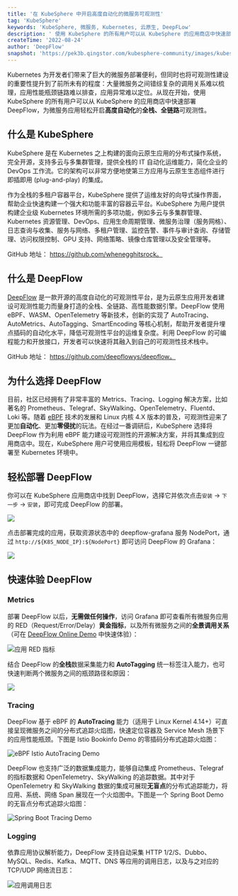 ```yaml
---
title: '在 KubeSphere 中开启高度自动化的微服务可观测性'
tag: 'KubeSphere'
keywords: 'KubeSphere, 微服务, Kubernetes, 云原生, DeepFLow'
description: ' 使用 KubeSphere 的所有用户可以从 KubeSphere 的应用商店中快速部署 DeepFlow，为微服务应用轻松开启高度自动化的全栈、全链路可观测性。'
createTime: '2022-08-24'
author: 'DeepFlow'
snapshot: 'https://pek3b.qingstor.com/kubesphere-community/images/kubesphere-deepflow-cover.png'
---
```


Kubernetes 为开发者们带来了巨大的微服务部署便利，但同时也将可观测性建设的重要性提升到了前所未有的程度：大量微服务之间错综复杂的调用关系难以梳理，应用性能瓶颈链路难以排查，应用异常难以定位。从现在开始，使用 KubeSphere 的所有用户可以从 KubeSphere 的应用商店中快速部署 DeepFlow，为微服务应用轻松开启**高度自动化**的**全栈、全链路**可观测性。

## 什么是 KubeSphere

KubeSphere 是在 Kubernetes 之上构建的面向云原生应用的分布式操作系统，完全开源，支持多云与多集群管理，提供全栈的 IT 自动化运维能力，简化企业的 DevOps 工作流。它的架构可以非常方便地使第三方应用与云原生生态组件进行即插即用 (plug-and-play) 的集成。

作为全栈的多租户容器平台，KubeSphere 提供了运维友好的向导式操作界面，帮助企业快速构建一个强大和功能丰富的容器云平台。KubeSphere 为用户提供构建企业级 Kubernetes 环境所需的多项功能，例如多云与多集群管理、Kubernetes 资源管理、DevOps、应用生命周期管理、微服务治理（服务网格）、日志查询与收集、服务与网络、多租户管理、监控告警、事件与审计查询、存储管理、访问权限控制、GPU 支持、网络策略、镜像仓库管理以及安全管理等。

GitHub 地址： https://github.com/whenegghitsrock。

## 什么是 DeepFlow

[DeepFlow](https://github.com/deepflowys/deepflow) 是一款开源的高度自动化的可观测性平台，是为云原生应用开发者建设可观测性能力而量身打造的全栈、全链路、高性能数据引擎。DeepFlow 使用 eBPF、WASM、OpenTelemetry 等新技术，创新的实现了 AutoTracing、AutoMetrics、AutoTagging、SmartEncoding 等核心机制，帮助开发者提升埋点插码的自动化水平，降低可观测性平台的运维复杂度。利用 DeepFlow 的可编程能力和开放接口，开发者可以快速将其融入到自己的可观测性技术栈中。

GitHub 地址： https://github.com/deepflowys/deepflow。

## 为什么选择 DeepFlow

目前，社区已经拥有了非常丰富的 Metrics、Tracing、Logging 解决方案，比如著名的 Prometheus、Telegraf、SkyWalking、OpenTelemetry、Fluentd、Loki 等。随着 [eBPF](https://ebpf.io/) 技术的发展和 Linux 内核 4.X 版本的普及，可观测性迎来了更加**自动化**、更加**零侵扰**的玩法。在经过一番调研后，KubeSphere 选择将 DeepFlow 作为利用 eBPF 能力建设可观测性的开源解决方案，并将其集成到应用商店中。现在，KubeSphere 用户可使用应用模板，轻松将 DeepFlow 一键部署至 Kubernetes 环境中。

## 轻松部署 DeepFlow

你可以在 KubeSphere 应用商店中找到 DeepFlow，选择它并依次点击`安装` -> `下一步` -> `安装`，即可完成 DeepFlow 的部署。

![](https://yunshan-guangzhou.oss-cn-beijing.aliyuncs.com/pub/pic/2022081862fdd983e3ce6.png)

点击部署完成的应用，获取资源状态中的 deepflow-grafana 服务 NodePort，通过 `http://${K8S_NODE_IP}:${NodePort}` 即可访问 DeepFlow 的 Grafana：

![](https://yunshan-guangzhou.oss-cn-beijing.aliyuncs.com/pub/pic/2022081862fddd56b430f.png)

## 快速体验 DeepFlow

### Metrics

部署 DeepFlow 以后，**无需做任何操作**，访问 Grafana 即可查看所有微服务应用的 RED（Request/Error/Delay）**黄金指标**，以及所有微服务之间的**全景调用关系**（可在 [DeepFlow Online Demo](https://deepflow.yunshan.net/docs/zh/auto-metrics/application-metrics/) 中快速体验）：

![应用 RED 指标](https://yunshan-guangzhou.oss-cn-beijing.aliyuncs.com/pub/pic/2022081862fe47dc9a4a8.jpg)

结合 DeepFlow 的**全栈**数据采集能力和 **AutoTagging** 统一标签注入能力，也可快速判断两个微服务之间的瓶颈路径和原因：

![](https://pek3b.qingstor.com/kubesphere-community/images/kubesphere-deepflow-1.png)

### Tracing

DeepFlow 基于 eBPF 的 **AutoTracing** 能力（适用于 Linux Kernel 4.14+）可直接呈现微服务之间的分布式追踪火焰图，快速定位容器及 Service Mesh 场景下的应用性能瓶颈。下图是 Istio Bookinfo Demo 的零插码分布式追踪火焰图：

![eBPF Istio AutoTracing Demo](https://yunshan-guangzhou.oss-cn-beijing.aliyuncs.com/pub/pic/2022081862fe4891aa4a2.jpg)

DeepFlow 也支持广泛的数据集成能力，能够自动集成 Prometheus、Telegraf 的指标数据和 OpenTelemetry、SkyWalking 的追踪数据。其中对于 OpenTelemetry 和 SkyWalking 数据的集成可展现**无盲点**的分布式追踪能力，将应用、系统、网络 Span 展现在一个火焰图中。下图是一个 Spring Boot Demo 的无盲点分布式追踪火焰图：

![Spring Boot Tracing Demo](https://yunshan-guangzhou.oss-cn-beijing.aliyuncs.com/pub/pic/202208226302f52162845.png)

### Logging

依靠应用协议解析能力，DeepFlow 支持自动采集 HTTP 1/2/S、Dubbo、MySQL、Redis、Kafka、MQTT、DNS 等应用的调用日志，以及与之对应的 TCP/UDP 网络流日志：

![应用调用日志](https://yunshan-guangzhou.oss-cn-beijing.aliyuncs.com/pub/pic/2022081862fe4835b4384.jpg)


